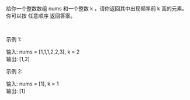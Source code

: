 给你一个整数数组 nums 和一个整数 k ，请你返回其中出现频率前 k 高的元素。你可以按 任意顺序 返回答案。  

 

示例 1:  

输入: nums = [1,1,1,2,2,3], k = 2  
输出: [1,2]  

示例 2:  

输入: nums = [1], k = 1  
输出: [1]  
